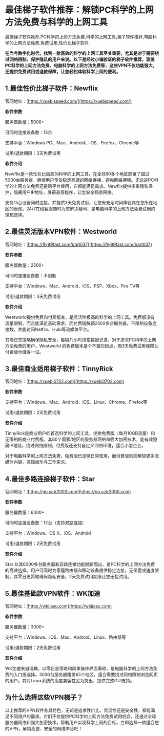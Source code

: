 # 最佳梯子软件推荐：解锁PC科学的上网方法免费与科学的上网工具
最佳梯子软件推荐,PC科学的上网方法免费,科学的上网工具,梯子软件推荐,电脑科学的上网方法免费,免费试用,性价比梯子软件

**在当今数字化时代，找到一款高效的科学的上网工具至关重要，尤其是对于需要绕过网络限制、保护隐私的用户来说。以下是经过小编验证的梯子软件推荐，涵盖PC科学的上网方法免费、电脑科学的上网方法免费等，这些VPN不仅功能强大，还提供免费试用或退款保障，让您轻松体验科学上网的便利。**

## 1.最佳性价比梯子软件：Newflix
官网地址：[https://xuebispeed.com/](https://xuebispeed.com/)

**软件参数**

服务器数量：5000+

可同时连接设备数：15台

支持平台：Windows PC、Mac、Android、iOS、Firefox、Chrome等

试用/退款期限：3天免费试用

**软件介绍**

Newflix是一款性价比极高的科学的上网工具，在全球80多个地区部署了超过5000台服务器，确保用户享受稳定高速的网络连接，避免网络拥堵。无论是PC科学的上网方法免费还是跨平台使用，它都能满足需求。Newflix提供多重隐私保护，隐藏用户IP地址，屏蔽恶意程序，让您安全畅游网络。

支持15台设备同时连接，并提供3天免费试用，让您有充足时间体验其在您所在地区的表现。24/7在线客服随时为您解决疑问，是电脑科学的上网方法免费试用的理想选择。

## 2.最佳灵活版本VPN软件：Westworld
官网地址：[https://fly99fast.com/i/art037](https://fly99fast.com/i/art037)

**软件参数**

服务器数量：2500+

可同时连接设备数：不限制

支持平台：Windows、Mac、Android、iOS、PSP、Xbox、Fire TV等

试用/退款期限：3天免费试用

**软件介绍**

Westworld提供免费和付费版本，是灵活性极高的科学的上网工具。免费版没有流量限制，而且能满足基础需求，而付费版解锁2500多台服务器，不限制设备连接数，并能访问Netflix、Hulu等流媒体平台。

其零日志策略确保隐私安全，每隔几小时清空数据记录。对于追求PC科学的上网方法免费的用户，Westworld 的免费版本是个不错的起点，而3天免费试用保障让付费版也值得一试。

## 3.最佳商业适用梯子软件：TinnyRick
官网地址：[https://xuebi0702.com](https://xuebi0702.com)

**软件参数**

支持平台：Windows、Mac、Android、iOS、Linux、Chrome、Firefox等

试用/退款期限：2天免费试用

**软件介绍**

TinnyRick是商业用户的首选科学的上网工具，提供免费版（每月10GB流量）和无限制的商业付费版。其80个国家/地区的服务器网络和强大加密技术，能有效隐藏IP地址，绕过网络限制。付费版还支持自定义网络环境，适合小型企业。

对于电脑科学的上网方法免费，免费版已足够日常使用，而付费版则能解锁更多流媒体内容，兼顾娱乐与工作需求。

## 4.最佳多路连接梯子软件：Star
官网地址：[https://go.satr2000.com](https://go.satr2000.com)

**软件参数**

服务器数量：6000+

可同时连接设备数：12台（支持双路连接）

支持平台：Windows、OS X、iOS、Android

试用/退款期限：2天免费试用

**软件介绍**

Star 以其6000多台服务器和双路连接功能脱颖而出，是PC科学的上网方法免费的高效选择。用户可同时为家庭路由器和移动设备提供稳定连接，无带宽或速度限制。其零日志策略确保隐私安全，2天免费试用期限让您无忧试用。

## 5.最佳基础款VPN软件：WK加速
官网地址：[https://wkjiasu.com](https://wkjiasu.com)

**软件参数**

服务器数量：3000+

支持平台：Windows、iOS、Mac、Android、Linux、路由器等

试用/退款期限：2天免费试用

**软件介绍**

WK加速来自瑞典，以零日志策略和简单操作界面著称，是电脑科学的上网方法免费的入门级选择。3000台服务器覆盖65个地区，适合需要绕过网络限制浏览网页的用户。其对Linux系统的高度兼容性尤为突出，提供完整GUI支持。

## 为什么选择这些VPN梯子？
以上推荐的VPN软件各具特色，无论是追求性价比、灵活性还是安全性，都能满足不同用户的需求。它们不仅提供PC科学的上网方法免费试用机会，还通过全球服务器网络和强大加密技术，帮助用户实现科学上网的目标。立即选择一款适合您的VPN，解锁高速、安全的网络体验吧！
